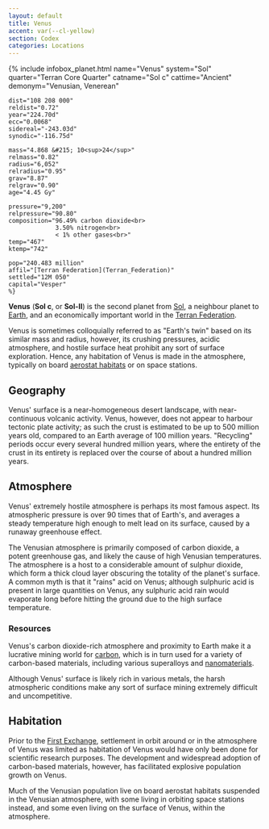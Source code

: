 ```yaml
---
layout: default
title: Venus
accent: var(--cl-yellow)
section: Codex
categories: Locations
---
```

{% include infobox_planet.html
    name="Venus"
    system="Sol"
    quarter="Terran Core Quarter"
    catname="Sol c"
    cattime="Ancient"
    demonym="Venusian, Venerean"

    dist="108 208 000"
    reldist="0.72"
    year="224.70d"
    ecc="0.0068"
    sidereal="-243.03d"
    synodic="-116.75d"

    mass="4.868 &#215; 10<sup>24</sup>"
    relmass="0.82" 
    radius="6,052" 
    relradius="0.95"
    grav="8.87"
    relgrav="0.90"
    age="4.45 Gy"

    pressure="9,200"
    relpressure="90.80"
    composition="96.49% carbon dioxide<br>
                 3.50% nitrogen<br>
                 < 1% other gases<br>"
    temp="467"
    ktemp="742"

    pop="240.483 million"
    affil="[Terran Federation](Terran_Federation)"
    settled="12M 050"
    capital="Vesper"
    %}

**Venus** (**Sol c**, or **Sol-II**) is the second planet from [Sol](Sol), a neighbour planet to
[Earth](Earth), and an economically important world in the [Terran Federation](Terran_Federation).

Venus is sometimes colloquially referred to as "Earth's twin" based on its similar mass and radius,
however, its crushing pressures, acidic atmosphere, and hostile surface heat prohibit any sort of
surface exploration. Hence, any habitation of Venus is made in the atmosphere, typically on board
[aerostat habitats](Aerostat_habitat) or on space stations.

## Geography
Venus' surface is a near-homogeneous desert landscape, with near-continuous volcanic activity. Venus,
however, does not appear to harbour tectonic plate activity; as such the crust is estimated to be
up to 500 million years old, compared to an Earth average of 100 million years. "Recycling" periods
occur every several hundred million years, where the entirety of the crust in its entirety is
replaced over the course of about a hundred million years.

## Atmosphere
Venus' extremely hostile atmosphere is perhaps its most famous aspect. Its atmospheric pressure
is over 90 times that of Earth's, and averages a steady temperature high enough to melt lead on its
surface, caused by a runaway greenhouse effect.

The Venusian atmosphere is primarily composed of carbon dioxide, a potent greenhouse gas, and likely
the cause of high Venusian temperatures. The atmosphere is a host to a considerable amount of
sulphur dioxide, which form a thick cloud layer obscuring the totality of the planet's surface. A
common myth is that it "rains" acid on Venus; although sulphuric acid is present in large quantities
on Venus, any sulphuric acid rain would evaporate long before hitting the ground due to the high
surface temperature.

### Resources
Venus's carbon dioxide-rich atmosphere and proximity to Earth make it a lucrative mining world for
[carbon](Carbon), which is in turn used for a variety of carbon-based materials, including
various superalloys and [nanomaterials](Nanomaterial).

Although Venus' surface is likely rich in various metals, the harsh atmospheric conditions make
any sort of surface mining extremely difficult and uncompetitive.

## Habitation
Prior to the [First Exchange](First_Exchange), settlement in orbit around or in the atmosphere
of Venus was limited as habitation of Venus would have only been done for scientific research
purposes. The development and widespread adoption of carbon-based materials, however, has facilitated
explosive population growth on Venus.

Much of the Venusian population live on board aerostat habitats suspended in the Venusian atmosphere,
with some living in orbiting space stations instead, and some even living on the surface of Venus,
within the atmosphere.
